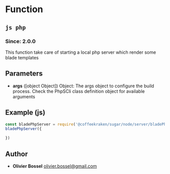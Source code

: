 
# Function


## ```js php ```
### Since: 2.0.0

This function take care of starting a local php server which render some blade templates

## Parameters

- **args** ([object Object]) Object: The args object to configure the build process. Check the PhpSCli class definition object for available arguments



## Example (js)

```js
const bladePhpServer = require('@coffeekraken/sugar/node/server/bladePhp');
bladePhpServer({

})
```


## Author
- **Olivier Bossel** <a href="mailto:olivier.bossel@gmail.com">olivier.bossel@gmail.com</a> 



